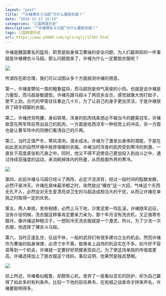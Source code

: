 ```yaml
---
layout: "post"
title: "“许褚裸衣斗马超”为什么要脱衣服？"
date: "2018-12-17 16:15"
categories: "三国两晋历史"
description: "“许褚裸衣斗马超”为什么要脱衣服？"
tags: 三国两晋历史
url: https://www.y5000.com/zgls/sglj/12387.html
---
```






许褚是魏国著名的猛将，职责是贴身保卫曹操的安全问题，为人们最熟知的一件事就是许褚裸衣斗马超。那么问题就来了，许褚为什么一定要脱衣服呢？

![](https://img.y5000.com/uploads/allimg/170206/135PM556-0.jpg)

所谓存在即合理，我们可以试图从多个方面揣测许褚的用意。

第一，许褚是樊哙一类的粗鲁猛将，而马超则是帅气英俊的小将。也就是说许褚是力量型，而马超是敏捷型。许褚先跟马超斗了两百余会合，感觉就像大炮打蚊子，使不上劲。古代的甲胄往往重达几十斤，为了让自己的身手更加灵活，于是许褚放弃了碍手碍脚的衣服。

第二，许褚虎背熊腰，身如铁塔，浑身的肌肉线条想必不输当今的健美冠军。许褚故意在两军阵前秀出自己的肌肉，一方面是给西凉军一种视觉上的冲击，另一方面也是让曹军阵中的同僚们看清自己的斤两。

第三，当时正值严冬，寒风凛冽，滴水成冰。许褚为了激发出身体的潜能，于是在如此恶劣的自然环境中放弃保暖的衣服。许褚当时浑身的肌肉受到寒冷的刺激，一直处于高度紧张和亢奋之中。同时，他又不得不迫使自己更加投入到战斗之中，通过持续高强度的运动，来消耗掉体内的热量，从而抵御外界的寒冷。

![](https://img.y5000.com/uploads/allimg/170206/135PG604-1.jpg)

第四，此前许褚与马超已经斗了两阵，必定汗流浃背，经过一段时间的酝酿发酵，必然汗臭冲天。许褚在臭味最浓郁之时，突然放出“裸衣”这一大招，气味这个东西无孔不入，必然会对天生爱漂亮讲卫生的马超造成相当大的干扰，从而让许褚在单挑之时取得一定的优势。

第五，两人单挑，舍命相搏，必然上马下地，沙里泥里一阵乱滚。许褚随军远征，没有仆役伺候，洗衣服这种事肯定要亲力亲为。那个年月没有洗衣机，又正值寒冬腊月，像许褚这种糙汉子，一想到冷天洗衣服就是一个激灵。所以，为了少洗一次衣服，他选择了裸衣斗马超。

第六，当时正逢乱世，征战不休，一般的武将们有很多建功立业的机会。然而许褚作为曹操的贴身保镖，必须寸步不离，能够亲上战场的机会实在不多。如今好不容易等到一个机会，许褚就一定要好好把握表现自己。为了使这场单挑的传唱度更高，许褚选择加上了脱衣服这个戏码，事后证明，他果然是独具慧眼。

![](https://img.y5000.com/uploads/allimg/170206/135PJb8-2.jpg)

综上所述，许褚看似粗鲁，却颇有心机。舍弃了一层看似坚实的防护，却为自己赢得了如此多的有利条件。比较一下他的前任典韦，在宛城之战拿命才拼来声名，许褚要聪明得多。
